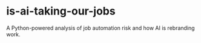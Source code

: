 # is-ai-taking-our-jobs
A Python-powered analysis of job automation risk and how AI is rebranding work.
